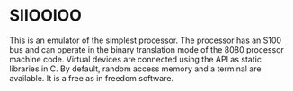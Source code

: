 # SIIOOIOO
This is an emulator of the simplest processor. The processor has an S100 bus and can operate in the binary translation mode of the 8080 processor machine code. Virtual devices are connected using the API as static libraries in C. By default, random access memory and a terminal are available. It is a free as in freedom software.
